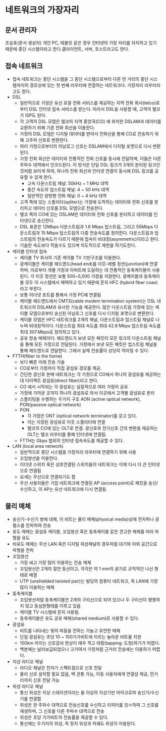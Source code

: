# 네트워크의 가장자리
## 문서 관리자
조승효(문서 생성자)
개인 PC, 태블릿 같은 경우 인터넷의 가장 자리를 차지하고 있기 때문에 종단 시스템이라고 한다.클라이언트, 서버, 호스트라고도 한다.
## 접속 네트워크
   - 접속 네트워크는 종단 시스템을 그 종단 시스템으로부터 다른 먼 거리의 종단 시스템까지의 경로상에 있는 첫 번째 라우터에 연결하는 네트워크다. 가장자리 라우터라고도 한다.
   - DSL
      - 일반적으로 가정은 유선 로컬 전화 서비스를 제공하는 지역 전화 회사(telco)로부터 DSL 인터넷 접속 서비스를 받는다. 따라서 DSL을 사용할 때, 고객의 텔코가 ISP도 된다.
      - 각 고객의 DSL 모뎀은 텔코의 지역 중앙국(CO) 에 위치한 DSLAM과 데이터를 교환하기 위해 기존 전화 회선을 이용한다.
      - 가정의 DSL 모뎀은 디지털 데이터를 받아서 전화선을 통해 CO로 전송하기 위해 고주파 신호로 변환한다.
      - 여러 가정으로부터의 아날로그 신호는 DSLAM에서 디지털 포맷으로 다시 변환된다.
      - 가정 전화 회선은 데이터와 전통적인 전화 신호를 동시에 전달하며, 이들은 다른 주파수 대역에서 인코드된다. 이 방식은 단일 DSL 링크가 3개의 분리된 링크인 것처럼 보이게 하여, 하나의 전화 회선과 인터넷 연결이 동시에 DSL 링크를 공유할 수 있게 한다.
         - 고속 다운스트림 채널: 50kHz ~ 1 MHz 대역
         - 중간 속도의 업스트림 채널: 4 ~ 50 kHz 대역
         - 일반적인 양방향 전화 채널: 0 ~ 4 kHz 대역
      - 고객 쪽에 있는 스플리터(spliter)는 가정에 도착하는 데이터와 전화 신호를 분리하고 데이터 신호를 DSL 모뎀으로 전송한다.
      - 텔코 쪽의 CO에 있는 DSLAM은 데이터와 전화 신호를 분리하고 데이터를 인터넷으로 송신한다.
      - DSL 표준은 12Mbps 다운스트림과 1.8 Mbps 업스트림, 그리고 55Mbps 다운스트림과 15 Mbps 업스트림의 다중 전송속도를 정의한다. 다운스트림과 업스트림의 전송속도가 다르기 때문에 접속이 비대칭(asymmetric)이라고 한다.
      - 기술한 속도보다 작을수도 있으며 의도적으로 제한을 하기도한다.
   - 케이블 인터넷 접속
      - 케이블 TV 회사의 기존 케이블 TV 기반구조를 이용한다.
      - 광케이블은 케이블 헤드엔드(head end)를 이웃-레벨 정션(junction)에 연결하며, 이로부터 개별 가정과 아파트에 도달하는 데 전통적인 동축케이블이 사용된다. 각 이웃 정션은 보통 500~5,000 가정을 지원한다. 광케이블과 동축케이블 모두 이 시스템에서 채택하고 있기 때문에 흔히 HFC (hybrid fiber coax)라고 부른다.
      - 보통 이더넷 포트를 통해서 가정 PC에 연결됨
      - 케이블 헤드엔드에서 CMTS(cable modem termination system)는 DSL 네트워크의 DSLAM과 유사한 기능을 제공한다. 많은 다운스트림 가정에 있는 케이블 모뎀으로부터 송신된 아날로그 신호를 다시 디지털 포맷으로 변환한다.
      - 케이블 모뎀은 HFC 네트워크를 2개의 채널, 다운스트림과 업스트림 채널로 나누며 비대칭적이다. 다운스트림 최대 속도를 최대 42.8 Mbps 업스트림 속도를 최대 307.Mbps로 정의하고 있다.
      - 공유 방송 매체이다. 헤드엔드가 보낸 모든 패킷이 모든 링크의 다운스트림 채널을 통해 모든 가정으로 전달된다. 가정에서 보낸 모든 패킷은 업스트림 채널을 통해 헤드엔드로 전달한다. 그래서 실제 전송률이 상당히 작아질 수 있다.
   - FTTH(fiber to the home)
      - 보다 빠른 미래 전송 기술
      - CO로부터 가정까지 직접 광섬유 경로를 제공.
      - 간단한 광신호 분배 네트워크는 각 가정으로 CO에서 하나의 광섬유를 제공하는데 다이렉트 광섬유(direct fiber)라고 한다.
      - CO 에서 시작되는 각 광섬유는 실질적으로 여러 가정이 공유
      - 가정에 가까운 곳까지 하나의 광섬유로 와서 이곳에서 고객별 광섬유로 분리
      - 스플리팅을 수행하는 두가지 구조 AON (active optical network), PON(passive optical network)
      - PON
         - 각 가정은 ONT (optical network terminator)를 갖고 있다.
         - 이는 지정된 광섬유로 이웃 스플리터에 연결
         - 텔코의 CO에 있는 OLT로 연결. 광신호와 전기신호 간의 변환을 제공하는 OLT는 텔코 라우터를 통해 인터넷에 연결됨.
      - FTTH는 Gbps 범위의 인터넷 접속속도를 제공할 수 있다.
   - LAN (local area network)
      - 일반적으로 종단 시스템을 가장자리 라우터에 연결하기 위해 사용
      - 꼬임쌍선을 이용한다.
      - 이더넷 스위치 혹은 상호연결된 스위치들의 네트워크는 이제 다시 더 큰 인터넷으로 연결됨
      - 요새는 무선으로 연결되기도 함
      - 무선 사용자들은 기업 네트워크에 연결된 AP (access point)로 패킷을 송신/수신하고, 이 AP는 유선 네트워크에 다시 연결됨.
## 물리 매체
   - 송신기-수신기 쌍에 대해, 이 비트는 물리 매체(physical media)상에 전자파나 광 펄스를 전파하여 전송
   - 유도 매체는 광섬유 케이블, 꼬임쌍선 혹은 동축케이블 같은 견고한 매체를 따라 파형을 유도
   - 비유도 매체는 무선 LAN 혹은 디지털 위성채널의 경우처럼 대기와 야외 공간으로 파형을 전파
   - 꼬임쌍선
      - 가장 싸고 가장 많이 이용하는 전송 매체
      - 꼬임쌍선은 2개의 절연 동선이고, 각각은 약 1 mm의 굵기로 규칙적인 나선 형태로 배열
      - UTP (unshielded twisted pair)는 빌딩의 컴퓨터 네트워크, 즉 LAN에 가장 많이 이용하는 매체
   - 동축케이블
      - 꼬임쌍선처럼 동축케이블은 2개의 구리선으로 되어 있으나 두 구리선이 평행하지 않고 동심원형태를 이루고 있음
      - 케이블 TV 시스템에 흔히 사용됨.
      - 동축케이블은 유도 공유 매체(shared medium)로 사용할 수 있다.
   - 광섬유
      - 비트를 나타내는 빛의 파동을 전하는 가늘고 유연한 매체
      - 단일 광섬유는 초당 10 ~ 100기가비트에 이르는 놀라운 비트율 지원
      - 100km 까지는 신호감쇠 현상이 매우 적고 태핑(tapping: 도청)하기가 어렵다.
      - 백본에는 널리보급되었으나 고가여서 가정처럼 근거리 전송에는 이용하기 어렵다.
   - 지상 라디오 채널
      - 라디오 채널은 전자기 스팩트럼으로 신호 전달
      - 물리 선로 설치할 필요 없음, 벽 관통 가능, 이동 사용자에게 연결성 제공, 먼거리까지 신호 전달 가능
   - 위성 라디오 채널
      - 통신 위성은 지상 스테이션이라는 둘 이상의 지상기반 마이크로파 송신기/수신기를 연결함
      - 위성은 한 주파수 대역으로 전송신호를 수신하고 리피터를 잉ㅇ하여 그 신호를 재생하며, 그 신호를 다른 주파수 대역으로 전송
      - 위성은 초당 기가비트의 전송률을 제공할 수 있다.
      - 통신에는 두가지의 위성, 즉 정지 위성과 저궤도 위성이 이용된다.